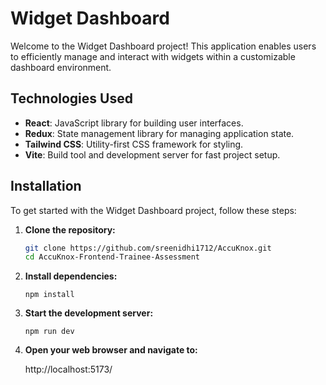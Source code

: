 # Widget Dashboard

Welcome to the Widget Dashboard project! This application enables users to efficiently manage and interact with widgets within a customizable dashboard environment.

## Technologies Used

- **React**: JavaScript library for building user interfaces.
- **Redux**: State management library for managing application state.
- **Tailwind CSS**: Utility-first CSS framework for styling.
- **Vite**: Build tool and development server for fast project setup.

## Installation

To get started with the Widget Dashboard project, follow these steps:

1. **Clone the repository:**

   ```bash
   git clone https://github.com/sreenidhi1712/AccuKnox.git
   cd AccuKnox-Frontend-Trainee-Assessment

2. **Install dependencies:**

    ```
    npm install

3. **Start the development server:**

    ```
    npm run dev

4. **Open your web browser and navigate to:**

    http://localhost:5173/